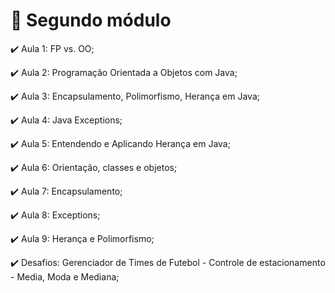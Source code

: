 # :checkered_flag: Segundo módulo

:heavy_check_mark: Aula 1: FP vs. OO;

:heavy_check_mark: Aula 2: Programação Orientada a Objetos com Java;

:heavy_check_mark: Aula 3: Encapsulamento, Polimorfismo, Herança em Java;

:heavy_check_mark: Aula 4: Java Exceptions;

:heavy_check_mark: Aula 5: Entendendo e Aplicando Herança em Java;

:heavy_check_mark: Aula 6: Orientação, classes e objetos;

:heavy_check_mark: Aula 7: Encapsulamento;

:heavy_check_mark: Aula 8: Exceptions;

:heavy_check_mark: Aula 9: Herança e Polimorfismo;

:heavy_check_mark: Desafios: Gerenciador de Times de Futebol - Controle de estacionamento - Media, Moda e Mediana;

